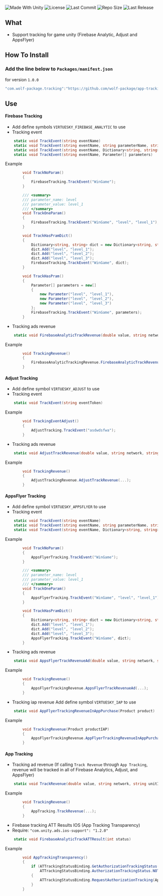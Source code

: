 <p align="left">
  <a>
    <img alt="Made With Unity" src="https://img.shields.io/badge/made%20with-Unity-57b9d3.svg?logo=Unity">
  </a>
  <a>
    <img alt="License" src="https://img.shields.io/github/license/wolf-package/app-tracking-unity?logo=github">
  </a>
  <a>
    <img alt="Last Commit" src="https://img.shields.io/github/last-commit/wolf-package/app-tracking-unity?logo=Mapbox&color=orange">
  </a>
  <a>
    <img alt="Repo Size" src="https://img.shields.io/github/repo-size/wolf-package/app-tracking-unity?logo=VirtualBox">
  </a>
  <a>
    <img alt="Last Release" src="https://img.shields.io/github/v/release/wolf-package/app-tracking-unity?include_prereleases&logo=Dropbox&color=yellow">
  </a>
</p>

## What

- Support tracking for game unity (Firebase Analytic, Adjust and AppsFlyer)

## How To Install

### Add the line below to `Packages/manifest.json`

for version `1.0.0`
```csharp
"com.wolf-package.tracking":"https://github.com/wolf-package/app-tracking-unity.git#1.0.0",
```

## Use

#### Firebase Tracking

- Add define symbols `VIRTUESKY_FIREBASE_ANALYTIC` to use
- Tracking event
```csharp
    static void TrackEvent(string eventName)
    static void TrackEvent(string eventName, string parameterName, string parameterValue)
    static void TrackEvent(string eventName, Dictionary<string, string> dictParameters)
    static void TrackEvent(string eventName, Parameter[] parameters)
```
Example

```csharp
        void TrackNoParam()
        {
            FirebaseTracking.TrackEvent("WinGame");
        }

        /// <summary>
        /// parameter_name: level
        /// parameter_value: level_1
        /// </summary>
        void TrackOneParam()
        {
            FirebaseTracking.TrackEvent("WinGame", "level", "level_1");
        }

        void TrackHasPramDict()
        {
            Dictionary<string, string> dict = new Dictionary<string, string>();
            dict.Add("level", "level_1");
            dict.Add("level", "level_2");
            dict.Add("level", "level_3");
            FirebaseTracking.TrackEvent("WinGame", dict);
        }

        void TrackHasPram()
        {
            Parameter[] parameters = new[]
            {
                new Parameter("level", "level_1"),
                new Parameter("level", "level_2"),
                new Parameter("level", "level_3")
            };
            FirebaseTracking.TrackEvent("WinGame", parameters);
        }
```

- Tracking ads revenue

```csharp
    static void FirebaseAnalyticTrackRevenue(double value, string network, string unitId, string format, string adNetwork)
```
Example

```csharp
        void TrackingRevenue()
        {
            FirebaseAnalyticTrackingRevenue.FirebaseAnalyticTrackRevenue(...);
        }
```

#### Adjust Tracking

- Add define symbol `VIRTUESKY_ADJUST` to use
- Tracking event

```csharp
    static void TrackEvent(string eventToken)
```

Example
```csharp
        void TrackingEventAdjust()
        {
            AdjustTracking.TrackEvent("asdwdsfwa");
        }
```

- Tracking ads revenue
```csharp
    static void AdjustTrackRevenue(double value, string network, string unitId, string placement, string adNetwork)
```
Example

```csharp
        void TrackingRevenue()
        {
            AdjustTrackingRevenue.AdjustTrackRevenue(...);
        }
```

#### AppsFlyer Tracking

- Add define symbol `VIRTUESKY_APPSFLYER` to use
- Tracking event

```csharp
    static void TrackEvent(string eventName)
    static void TrackEvent(string eventName, string parameterName, string parameterValue)
    static void TrackEvent(string eventName, Dictionary<string, string> eventValues)
```

Example

```csharp
        void TrackNoParam()
        {
            AppsFlyerTracking.TrackEvent("WinGame");
        }

        /// <summary>
        /// parameter_name: level
        /// parameter_value: level_1
        /// </summary>
        void TrackOneParam()
        {
            AppsFlyerTracking.TrackEvent("WinGame", "level", "level_1");
        }

        void TrackHasPramDict()
        {
            Dictionary<string, string> dict = new Dictionary<string, string>();
            dict.Add("level", "level_1");
            dict.Add("level", "level_2");
            dict.Add("level", "level_3");
            AppsFlyerTracking.TrackEvent("WinGame", dict);
        }
```
- Tracking ads revenue

```csharp
    static void AppsFlyerTrackRevenueAd(double value, string network, string unitId, string format, string adNetwork)
```

Example

```csharp
        void TrackingRevenue()
        {
            AppsFlyerTrackingRevenue.AppsFlyerTrackRevenueAd(...);
        }
```
- Tracking iap revenue
Add define symbol `VIRTUESKY_IAP` to use
```csharp
    static void AppFlyerTrackingRevenueInAppPurchase(Product product)
```

Example
```csharp
        void TrackingRevenue(Product productIAP)
        {
            AppsFlyerTrackingRevenue.AppFlyerTrackingRevenueInAppPurchase(productIAP);
        }
```
#### App Tracking

- Tracking ad revenue (If calling `Track Revenue` through `App Tracking`, revenue will be tracked in all of Firebase Analytics, Adjust, and AppsFlyer)
```csharp
    static void TrackRevenue(double value, string network, string unitId, string format, string adNetwork)
```

Example

```csharp
        void TrackingRevenue()
        {
            AppTracking.TrackRevenue(...);
        }
```

- Firebase tracking ATT Results IOS (App Tracking Transparency) 
- Require: `"com.unity.ads.ios-support": "1.2.0"`

```csharp
    static void FirebaseAnalyticTrackATTResult(int status)
```

Example

```csharp
        void AppTrackingTransparency()
        {
            if (ATTrackingStatusBinding.GetAuthorizationTrackingStatus() ==
                ATTrackingStatusBinding.AuthorizationTrackingStatus.NOT_DETERMINED)
            {
                ATTrackingStatusBinding.RequestAuthorizationTracking(AppTracking.FirebaseAnalyticTrackATTResult);
            }
        }
```
